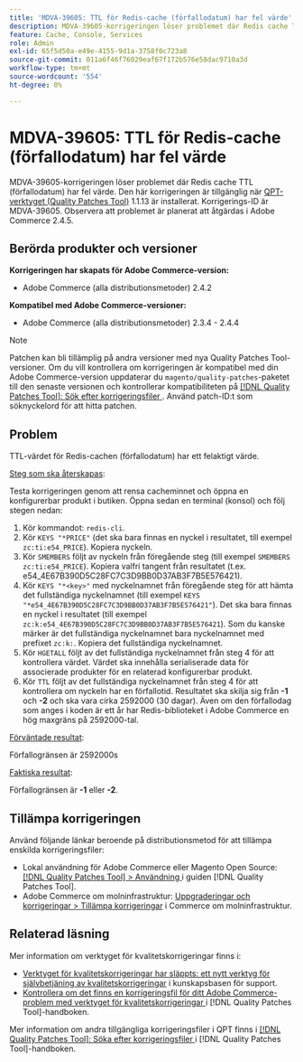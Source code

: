 ```yaml
---
title: 'MDVA-39605: TTL för Redis-cache (förfallodatum) har fel värde'
description: MDVA-39605-korrigeringen löser problemet där Redis cache TTL (förfallodatum) har fel värde. Den här korrigeringen är tillgänglig när [QPT-verktyget (Quality Patches Tool)](https://experienceleague.adobe.com/sv/docs/commerce-operations/tools/quality-patches-tool/quality-patches-tool-to-self-serve-quality-patches) 1.1.13 är installerat. Korrigerings-ID är MDVA-39605. Observera att problemet är planerat att åtgärdas i Adobe Commerce 2.4.5.
feature: Cache, Console, Services
role: Admin
exl-id: 65f5d50a-e49e-4155-9d1a-3758f0c723a8
source-git-commit: 011a6f46f76029eaf67f172b576e58dac9710a3d
workflow-type: tm+mt
source-wordcount: '554'
ht-degree: 0%

---
```


# MDVA-39605: TTL för Redis-cache (förfallodatum) har fel värde

MDVA-39605-korrigeringen löser problemet där Redis cache TTL (förfallodatum) har fel värde. Den här korrigeringen är tillgänglig när [QPT-verktyget (Quality Patches Tool)](https://experienceleague.adobe.com/sv/docs/commerce-operations/tools/quality-patches-tool/quality-patches-tool-to-self-serve-quality-patches) 1.1.13 är installerat. Korrigerings-ID är MDVA-39605. Observera att problemet är planerat att åtgärdas i Adobe Commerce 2.4.5.

## Berörda produkter och versioner

**Korrigeringen har skapats för Adobe Commerce-version:**

* Adobe Commerce (alla distributionsmetoder) 2.4.2

**Kompatibel med Adobe Commerce-versioner:**

* Adobe Commerce (alla distributionsmetoder) 2.3.4 - 2.4.4

>[!NOTE]
>
>Patchen kan bli tillämplig på andra versioner med nya Quality Patches Tool-versioner. Om du vill kontrollera om korrigeringen är kompatibel med din Adobe Commerce-version uppdaterar du `magento/quality-patches`-paketet till den senaste versionen och kontrollerar kompatibiliteten på [[!DNL Quality Patches Tool]: Sök efter korrigeringsfiler ](https://experienceleague.adobe.com/sv/docs/commerce-operations/tools/quality-patches-tool/quality-patches-tool-to-self-serve-quality-patches). Använd patch-ID:t som söknyckelord för att hitta patchen.

## Problem

TTL-värdet för Redis-cachen (förfallodatum) har ett felaktigt värde.

<u>Steg som ska återskapas</u>:

Testa korrigeringen genom att rensa cacheminnet och öppna en konfigurerbar produkt i butiken. Öppna sedan en terminal (konsol) och följ stegen nedan:

1. Kör kommandot: `redis-cli`.
1. Kör `KEYS "*PRICE"` (det ska bara finnas en nyckel i resultatet, till exempel `zc:ti:e54_PRICE`). Kopiera nyckeln.
1. Kör `SMEMBERS` följt av nyckeln från föregående steg (till exempel `SMEMBERS zc:ti:e54_PRICE`). Kopiera valfri tangent från resultatet (t.ex. e54_4E67B390D5C28FC7C3D9BB0D37AB3F7B5E576421).
1. Kör `KEYS "*<key>"` med nyckelnamnet från föregående steg för att hämta det fullständiga nyckelnamnet (till exempel `KEYS "*e54_4E67B390D5C28FC7C3D9BB0D37AB3F7B5E576421"`). Det ska bara finnas en nyckel i resultatet (till exempel `zc:k:e54_4E67B390D5C28FC7C3D9BB0D37AB3F7B5E576421`). Som du kanske märker är det fullständiga nyckelnamnet bara nyckelnamnet med prefixet `zc:k:`. Kopiera det fullständiga nyckelnamnet.
1. Kör `HGETALL` följt av det fullständiga nyckelnamnet från steg 4 för att kontrollera värdet. Värdet ska innehålla serialiserade data för associerade produkter för en relaterad konfigurerbar produkt.
1. Kör `TTL` följt av det fullständiga nyckelnamnet från steg 4 för att kontrollera om nyckeln har en förfallotid. Resultatet ska skilja sig från **-1** och **-2** och ska vara cirka 2592000 (30 dagar). Även om den förfallodag som anges i koden är ett år har Redis-biblioteket i Adobe Commerce en hög maxgräns på 2592000-tal.

<u>Förväntade resultat</u>:

Förfallogränsen är 2592000s

<u>Faktiska resultat</u>:

Förfallogränsen är **-1** eller **-2**.

## Tillämpa korrigeringen

Använd följande länkar beroende på distributionsmetod för att tillämpa enskilda korrigeringsfiler:

* Lokal användning för Adobe Commerce eller Magento Open Source: [[!DNL Quality Patches Tool] > Användning ](/help/tools/quality-patches-tool/usage.md) i guiden [!DNL Quality Patches Tool].
* Adobe Commerce om molninfrastruktur: [Uppgraderingar och korrigeringar > Tillämpa korrigeringar](https://experienceleague.adobe.com/docs/commerce-cloud-service/user-guide/develop/upgrade/apply-patches.html?lang=sv-SE) i Commerce om molninfrastruktur.

## Relaterad läsning

Mer information om verktyget för kvalitetskorrigeringar finns i:

* [Verktyget för kvalitetskorrigeringar har släppts: ett nytt verktyg för självbetjäning av kvalitetskorrigeringar](https://experienceleague.adobe.com/sv/docs/commerce-operations/tools/quality-patches-tool/quality-patches-tool-to-self-serve-quality-patches) i kunskapsbasen för support.
* [Kontrollera om det finns en korrigeringsfil för ditt Adobe Commerce-problem med verktyget för kvalitetskorrigeringar ](/help/tools/quality-patches-tool/patches-available-in-qpt/check-patch-for-magento-issue-with-magento-quality-patches.md) i [!DNL Quality Patches Tool]-handboken.

Mer information om andra tillgängliga korrigeringsfiler i QPT finns i [[!DNL Quality Patches Tool]: Söka efter korrigeringsfiler ](https://experienceleague.adobe.com/tools/commerce-quality-patches/index.html?lang=sv-SE) i [!DNL Quality Patches Tool]-handboken.
